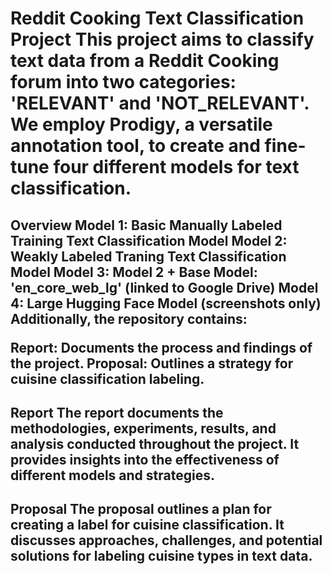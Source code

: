 <h1>Reddit Cooking Text Classification Project
This project aims to classify text data from a Reddit Cooking forum into two categories: 'RELEVANT' and 'NOT_RELEVANT'. We employ Prodigy, a versatile annotation tool, to create and fine-tune four different models for text classification.

<h2>Overview
Model 1: Basic Manually Labeled Training Text Classification Model
Model 2: Weakly Labeled Traning Text Classification Model
Model 3: Model 2 + Base Model: 'en_core_web_lg' (linked to Google Drive)
Model 4: Large Hugging Face Model (screenshots only)
Additionally, the repository contains:

Report: Documents the process and findings of the project.
Proposal: Outlines a strategy for cuisine classification labeling.

<h2>Report
The report documents the methodologies, experiments, results, and analysis conducted throughout the project. It provides insights into the effectiveness of different models and strategies.

<h2>Proposal
The proposal outlines a plan for creating a label for cuisine classification. It discusses approaches, challenges, and potential solutions for labeling cuisine types in text data.
